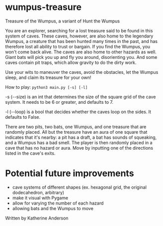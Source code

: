 # wumpus-treasure
Treasure of the Wumpus, a variant of Hunt the Wumpus

You are an explorer, searching for a lost treasure said to be found in this system of caves.  These caves, however, are also home to the legendary Wumpus, a creature that has been hunted many times in the past, and has therefore lost all ability to trust or bargain.  If you find the Wumpus, you won't come back alive.  The caves are also home to other hazards as well.  Giant bats will pick you up and fly you around, disorienting you.  And some caves contain pit traps, which allow gravity to do the dirty work.

Use your wits to maneuver the caves, avoid the obstacles, let the Wumpus sleep, and claim its treasure for your own!

How to play:  `python3 main.py [-s] [-l]`

-s (--size) is an int that determines the size of the square grid of the cave system.  It needs to be 6 or greater, and defaults to 7.

-l (--loop) is a bool that decides whether the caves loop on the sides.  It defaults to False.

There are two pits, two bats, one Wumpus, and one treasure that are randomly placed.  All but the treasure have an aura of one square that indicates that it's nearby: a pit has a draft, a bat has sounds of squeaking, and a Wumpus has a bad smell.  The player is then randomly placed in a cave that has no hazard or aura.  Move by inputting one of the directions listed in the cave's exits.

# Potential future improvements

- cave systems of different shapes (ex. hexagonal grid, the original dodecahedron, arbitrary)
- make it visual with Pygame
- allow for varying the number of each hazard
- allowing bats and the Wumpus to move

Written by Katherine Anderson